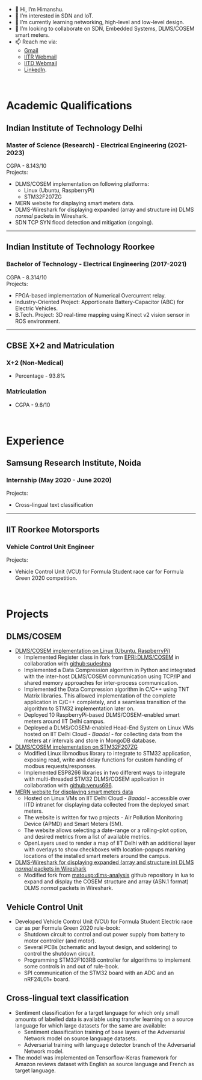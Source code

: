 - 👋 Hi, I’m Himanshu.
- 👀 I’m interested in SDN and IoT.
- 🌱 I’m currently learning networking, high-level and low-level design.
- 💞️ I’m looking to collaborate on SDN, Embedded Systems, DLMS/COSEM smart meters.
- 📫 Reach me via:
  - [Gmail](mailto:htanwar922@gmail.com)
  - [IITR Webmail](mailto:himanshu@ee.iitr.ac.in)
  - [IITD Webmail](mailto:Himanshu@ee.iitd.ac.in)
  - [LinkedIn](https://www.linkedin.com/in/htanwar922/).

<!---
htanwar922/htanwar922 is a ✨ special ✨ repository because its `README.md` (this file) appears on your GitHub profile.
You can click the Preview link to take a look at your changes.
--->

<br>

# Academic Qualifications
## Indian Institute of Technology Delhi
### Master of Science (Research) - Electrical Engineering (2021-2023)
CGPA - 8.143/10 \
Projects:
- DLMS/COSEM implementation on following platforms:
  - Linux (Ubuntu, RaspberryPi)
  - STM32F207ZG
- MERN website for displaying smart meters data.
- DLMS-Wireshark for displaying expanded (array and structure in) DLMS _normal_ packets in Wireshark.
- SDN TCP SYN flood detection and mitigation (ongoing).
<hr>

## Indian Institute of Technology Roorkee
### Bachelor of Technology - Electrical Engineering (2017-2021)
CGPA - 8.314/10 \
Projects:
- FPGA-based implementation of Numerical Overcurrent relay.
- Industry-Oriented Project: Apportionate Battery-Capacitor (ABC) for Electric Vehicles.
- B.Tech. Project: 3D real-time mapping using Kinect v2 vision sensor in ROS environment.
<hr>

## CBSE X+2 and Matriculation
### X+2 (Non-Medical)
- Percentage - 93.8%
### Matriculation
- CGPA - 9.6/10

<br>

# Experience
## Samsung Research Institute, Noida
### Internship (May 2020 - June 2020)
Projects:
- Cross-lingual text classification
<hr>

## IIT Roorkee Motorsports
### Vehicle Control Unit Engineer
Projects:
- Vehicle Control Unit (VCU) for Formula Student race car for Formula Green 2020 competition.

<br>

# Projects
## DLMS/COSEM
- [DLMS/COSEM implementation on Linux (Ubuntu, RaspberryPi)][DLMS-COSEM]
  - Implemented Register class in fork from [EPRI:DLMS/COSEM] in collaboration with [github:sudeshna]
  - Implemented a Data Compression algorithm in Python and integrated with the inter-host DLMS/COSEM communication using TCP/IP and shared memory approaches for inter-process communication.
  - Implemented the Data Compression algorithm in C/C++ using TNT Matrix libraries. This allowed implementation of the complete application in C/C++ completely, and a seamless transition of the algorithm to STM32 implementation later on.
  - Deployed 10 RaspberryPi-based DLMS/COSEM-enabled smart meters around IIT Delhi campus.
  - Deployed a DLMS/COSEM-enabled Head-End System on Linux VMs hosted on IIT Delhi Cloud - _Baadal_ - for collecting data from the meters at r intervals and store in MongoDB database.
- [DLMS/COSEM implementation on STM32F207ZG][DLMS-COSEM_STM32]
  - Modified Linux libmodbus library to integrate to STM32 application, exposing read, write and delay functions for custom handling of modbus requests/responses.
  - Implemented ESP8266 libraries in two different ways to integrate with multi-threaded STM32 DLMS/COSEM application in collaboration with [github:venus696].
- [MERN website for displaying smart meters data][IoT-Cloud]
  - Hosted on Linux VMs on IIT Delhi Cloud - _Baadal_ - accessible over IITD intranet for displaying data collected from the deployed smart meters.
  - The website is written for two projects - Air Pollution Monitoring Device (APMD) and Smart Meters (SM).
  - The website allows selecting a date-range or a rolling-plot option, and desired metrics from a list of available metrics.
  - OpenLayers used to render a map of IIT Delhi with an additional layer with overlays to show checkboxes with location-popups marking locations of the installed smart meters around the campus.
- [DLMS-Wireshark for displaying expanded (array and structure in) DLMS _normal_ packets in Wireshark][DLMS-Wireshark]
  - Modified fork from [matousp:dlms-analysis] github repository in lua to expand and display the COSEM structure and array (ASN.1 format) DLMS _normal_ packets in Wireshark.

[DLMS-COSEM]: https://github.com/sudeshna1816/DLMS-COSEM.git
[DLMS-COSEM_STM32]: https://github.com/htanwar922/DLMS-COSEM_STM32.git
[IoT-Cloud]: https://github.com/htanwar922/IoT-CLoud.git
[DLMS-Wireshark]: https://github.com/htanwar922/DLMS-Wireshark.git
[EPRI:DLMS/COSEM]: https://github.com/epri-dev/DLMS-COSEM.git
[matousp:dlms-analysis]: https://github.com/matousp/dlms-analysis
[github:sudeshna]: https://github.com/sudeshna1816
[github:venus696]: https://github.com/venus696

## Vehicle Control Unit
- Developed Vehicle Control Unit (VCU) for Formula Student Electric race car as per Formula Green 2020 rule-book:
  - Shutdown circuit to control and cut power supply from battery to motor controller (and motor).
  - Several PCBs (schematic and layout design, and soldering) to control the shutdown circuit.
  - Programming STM32F103RB controller for algorithms to implement some controls in and out of rule-book.
  - SPI communication of the STM32 board with an ADC and an nRF24L01+ board.

## Cross-lingual text classification
- Sentiment classification for a target language for which only small amounts of labelled data is available using transfer learning on a source language for which large datasets for the same are available:
  - Sentiment classification training of base layers of the Adversarial Network model on source language datasets.
  - Adversarial training with language detector branch of the Adversarial Network model.
- The model was implemented on Tensorflow-Keras framework for Amazon reviews dataset with English as source language and French as target language.
